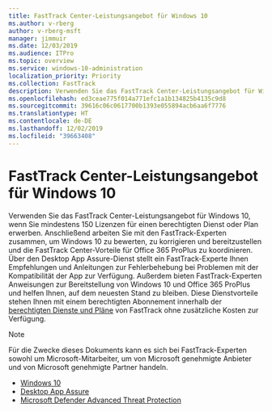 ```yaml
---
title: FastTrack Center-Leistungsangebot für Windows 10
ms.author: v-rberg
author: v-rberg-msft
manager: jimmuir
ms.date: 12/03/2019
ms.audience: ITPro
ms.topic: overview
ms.service: windows-10-administration
localization_priority: Priority
ms.collection: FastTrack
description: Verwenden Sie das FastTrack Center-Leistungsangebot für Windows 10, wenn Sie *mindestens* 150 Lizenzen für einen berechtigten Dienst oder Plan erwerben.
ms.openlocfilehash: ed3ceae775f014a771efc1a1b134825b4135c9d8
ms.sourcegitcommit: 39616c06c0617700b1393e055894acb6aa6f7776
ms.translationtype: HT
ms.contentlocale: de-DE
ms.lasthandoff: 12/02/2019
ms.locfileid: "39663408"
---
```

# <a name="fasttrack-center-benefit-for-windows-10"></a>FastTrack Center-Leistungsangebot für Windows 10

Verwenden Sie das FastTrack Center-Leistungsangebot für Windows 10, wenn Sie mindestens 150 Lizenzen für einen berechtigten Dienst oder Plan erwerben. Anschließend arbeiten Sie mit den FastTrack-Experten zusammen, um Windows 10 zu bewerten, zu korrigieren und bereitzustellen und die FastTrack Center-Vorteile für Office 365 ProPlus zu koordinieren. Über den Desktop App Assure-Dienst stellt ein FastTrack-Experte Ihnen Empfehlungen und Anleitungen zur Fehlerbehebung bei Problemen mit der Kompatibilität der App zur Verfügung.  Außerdem bieten FastTrack-Experten Anweisungen zur Bereitstellung von Windows 10 und Office 365 ProPlus und helfen Ihnen, auf dem neuesten Stand zu bleiben. Diese Dienstvorteile stehen Ihnen mit einem berechtigten Abonnement innerhalb der [berechtigten Dienste und Pläne](M365-eligible-services-and-plans.md) von FastTrack ohne zusätzliche Kosten zur Verfügung.
  
> [!NOTE]
> Für die Zwecke dieses Dokuments kann es sich bei FastTrack-Experten sowohl um Microsoft-Mitarbeiter, um von Microsoft genehmigte Anbieter und von Microsoft genehmigte Partner handeln. 
    
- [Windows 10](Win-10-windows-10.md)
- [Desktop App Assure](Win-10-desktop-app-assure.md)
- [Microsoft Defender Advanced Threat Protection](Win-10-microsoft-defender-atp.md)
  

  

 